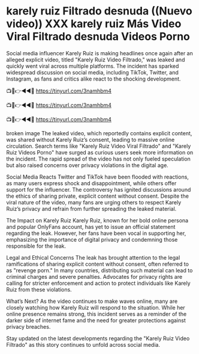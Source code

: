 # karely ruiz Filtrado desnuda ((Nuevo video)) XXX karely ruiz  Más Video Viral Filtrado desnuda Videos Porno

Social media influencer Karely Ruiz is making headlines once again after an alleged explicit video, titled "Karely Ruiz Video Filtrado," was leaked and quickly went viral across multiple platforms. The incident has sparked widespread discussion on social media, including TikTok, Twitter, and Instagram, as fans and critics alike react to the shocking development.

📺📱👉◄◄🔴  https://tinyurl.com/3namhbm4

📺📱👉◄◄🔴  https://tinyurl.com/3namhbm4

📺📱👉◄◄🔴  https://tinyurl.com/3namhbm4


broken image The leaked video, which reportedly contains explicit content, was shared without Karely Ruiz’s consent, leading to massive online circulation. Search terms like "Karely Ruiz Video Viral Filtrado" and "Karely Ruiz Videos Porno" have surged as curious users seek more information on the incident. The rapid spread of the video has not only fueled speculation but also raised concerns over privacy violations in the digital age.

Social Media Reacts Twitter and TikTok have been flooded with reactions, as many users express shock and disappointment, while others offer support for the influencer. The controversy has ignited discussions around the ethics of sharing private, explicit content without consent. Despite the viral nature of the video, many fans are urging others to respect Karely Ruiz’s privacy and refrain from further spreading the leaked material.

The Impact on Karely Ruiz Karely Ruiz, known for her bold online persona and popular OnlyFans account, has yet to issue an official statement regarding the leak. However, her fans have been vocal in supporting her, emphasizing the importance of digital privacy and condemning those responsible for the leak.

Legal and Ethical Concerns The leak has brought attention to the legal ramifications of sharing explicit content without consent, often referred to as "revenge porn." In many countries, distributing such material can lead to criminal charges and severe penalties. Advocates for privacy rights are calling for stricter enforcement and action to protect individuals like Karely Ruiz from these violations.

What’s Next? As the video continues to make waves online, many are closely watching how Karely Ruiz will respond to the situation. While her online presence remains strong, this incident serves as a reminder of the darker side of internet fame and the need for greater protections against privacy breaches.

Stay updated on the latest developments regarding the "Karely Ruiz Video Filtrado" as this story continues to unfold across social media.
